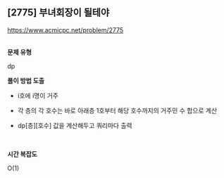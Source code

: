 ## [2775] 부녀회장이 될테야

https://www.acmicpc.net/problem/2775
<br>
<br>

**문제 유형**

dp
<br>

**풀이 방법 도출**

- i호에 i명이 거주

- 각 층의 각 호수는 바로 아래층 1호부터 해당 호수까지의 거주민 수 합으로 계산

- dp[층][호수] 값을 계산해두고 쿼리마다 출력
 
<br>

**시간 복잡도**

O(1)